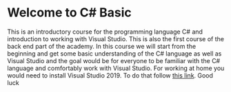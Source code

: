 # Welcome to C# Basic
This is an introductory course for the programming language C# and introduction to working with Visual Studio. This is also the first course of the back end part of the academy. In this course we will start from the beginning and get some basic understanding of the C# language as well as Visual Studio and the goal would be for everyone to be familiar with the C# language and comfortably work with Visual Studio. For working at home you would need to install Visual Studio 2019. To do that follow [this link](https://github.com/sedc-codecademy/skwd9-net-05-oopcsharp-internal/blob/master/VisualStudio.md). Good luck